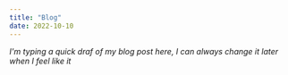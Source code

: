 ```yaml
---
title: "Blog"
date: 2022-10-10
---
```


*I'm typing a quick draf of my blog post here, I can always change it later when I feel like it*
